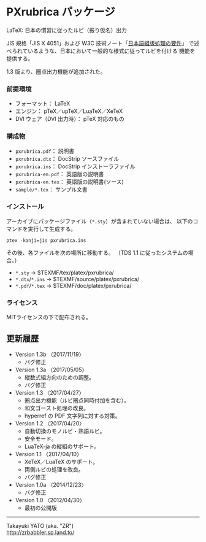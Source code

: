 PXrubrica パッケージ
====================

LaTeX: 日本の慣習に従ったルビ（振り仮名）出力

JIS 規格「JIS X 4051」および W3C 技術ノート「[日本語組版処理の要件]」
で述べられているような、日本において一般的な様式に従ってルビを付ける
機能を提供する。

1.3 版より、圏点出力機能が追加された。

[日本語組版処理の要件]: <http://www.w3.org/TR/jlreq/ja/>

### 前提環境

  * フォーマット： LaTeX
  * エンジン： pTeX／upTeX／LuaTeX／XeTeX
  * DVI ウェア（DVI 出力時）： pTeX 対応のもの

### 構成物

  * `pxrubrica.pdf`： 説明書
  * `pxrubrica.dtx`： DocStrip ソースファイル
  * `pxrubrica.ins`： DocStrip インストーラファイル
  * `pxrubrica-en.pdf`： 英語版の説明書
  * `pxrubrica-en.tex`： 英語版の説明書(ソース)
  * `sample/*.tex`： サンプル文書

### インストール

アーカイブにパッケージファイル（`*.sty`）が含まれていない場合は、
以下のコマンドを実行して生成する。

    ptex -kanji=jis pxrubrica.ins

その後、各ファイルを次の場所に移動する。
（TDS 1.1 に従ったシステムの場合。）

  - `*.sty`         → $TEXMF/tex/platex/pxrubrica/
  - `*.dtx`/`*.ins` → $TEXMF/source/platex/pxrubrica/
  - `*.pdf`/`*.tex` → $TEXMF/doc/platex/pxrubrica/

### ライセンス

MITライセンスの下で配布される。

更新履歴
--------

  * Version 1.3b 〈2017/11/19〉
      - バグ修正
  * Version 1.3a 〈2017/05/05〉
      - 縦数式組方向のための調整。
      - バグ修正
  * Version 1.3  〈2017/04/27〉
      - 圏点出力機能（ルビ圏点同時付加を含む）。
      - 和文ゴースト処理の改良。
      - hyperref の PDF 文字列に対する対策。
  * Version 1.2  〈2017/04/20〉
      - 自動切換のモノルビ・熟語ルビ。
      - 安全モード。
      - LuaTeX-ja の縦組のサポート。
  * Version 1.1  〈2017/04/10〉
      - XeTeX／LuaTeX のサポート。
      - 両側ルビの処理を改良。
      - バグ修正
  * Version 1.0a 〈2014/12/23〉
      - バグ修正
  * Version 1.0  〈2012/04/30〉
      - 最初の公開版

--------------------
Takayuki YATO (aka. "ZR")  
http://zrbabbler.sp.land.to/
